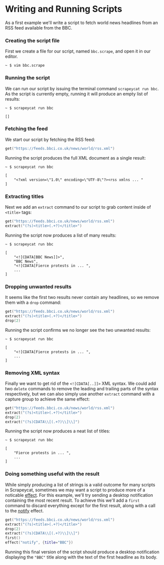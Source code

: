 # Writing and Running Scripts

As a first example we'll write a script to fetch world news headlines from an RSS feed available
from the BBC.

### Creating the script file

First we create a file for our script, named `bbc.scrape`, and open it in our editor.

```
~ $ vim bbc.scrape
```

### Running the script

We can run our script by issuing the terminal command `scrapeycat run bbc`. As the script is
currently empty, running it will produce an empty list of results:

```
~ $ scrapeycat run bbc

[]
```

### Fetching the feed

We start our script by fetching the RSS feed:

```lua
get("https://feeds.bbci.co.uk/news/world/rss.xml")
```

Running the script produces the full XML document as a single result:

```
~ $ scrapeycat run bbc

[
    "<?xml version=\"1.0\" encoding=\"UTF-8\"?><rss xmlns ... "
]
```

### Extracting titles

Next we add an `extract` command to our script to grab content inside of `<title>` tags:

```lua
get("https://feeds.bbci.co.uk/news/world/rss.xml")
extract("(?s)<title>(.+?)</title>")
```

Running the script now produces a list of many results:

```
~ $ scrapeycat run bbc

[
    "<![CDATA[BBC News]]>",
    "BBC News",
    "<![CDATA[Fierce protests in ... ",
    ...
]
```

### Dropping unwanted results

It seems like the first two results never contain any headlines, so we remove them with a `drop`
command:

```lua
get("https://feeds.bbci.co.uk/news/world/rss.xml")
extract("(?s)<title>(.+?)</title>")
drop(2)
```

Running the script confirms we no longer see the two unwanted results:

```
~ $ scrapeycat run bbc

[
    "<![CDATA[Fierce protests in ... ",
    ...
]
```

### Removing XML syntax

Finally we want to get rid of the `<![CDATA[..]]>` XML syntax. We could add two `delete` commands
to remove the leading and trailing parts of the syntax respectively, but we can also simply use
another `extract` command with a capture group to achieve the same effect:


```lua
get("https://feeds.bbci.co.uk/news/world/rss.xml")
extract("(?s)<title>(.+?)</title>")
drop(2)
extract("(?s)CDATA\\[(.+?)\\]\\]")
```

Running the script now produces a neat list of titles:

```
~ $ scrapeycat run bbc

[
    "Fierce protests in ... ",
    ...
]
```

### Doing something useful with the result

While simply producing a list of strings is a valid outcome for many scripts in Scrapeycat,
sometimes we may want a script to produce more of a noticable [effect](./effects.md). For
this example, we'll try sending a desktop notification containing the most recent result. To
achieve this we'll add a `first` command to discard everything except for the first result,
along with a call to the [notify](./effects-notify.md) effect.

```lua
get("https://feeds.bbci.co.uk/news/world/rss.xml")
extract("(?s)<title>(.+?)</title>")
drop(2)
extract("(?s)CDATA\\[(.+?)\\]\\]")
first()
effect("notify", {title="BBC"})
```

Running this final version of the script should produce a desktop notification displaying the
`"BBC"` title along with the text of the first headline as its body.
